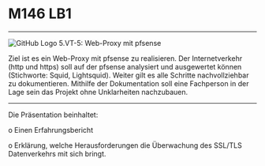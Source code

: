 # M146 LB1
---
![GitHub Logo](https://www.pro-fekt.de/media/image/31/70/44/pfSenseColorLogoRegisteredRGB.png)
5.VT-5: Web-Proxy mit pfsense 

Ziel ist es ein Web-Proxy mit pfsense zu realisieren. Der Internetverkehr (http und https) soll auf der pfsense analysiert und ausgewertet können (Stichworte: Squid, Lightsquid). Weiter gilt es alle Schritte nachvollziehbar zu dokumentieren. Mithilfe der Dokumentation soll eine Fachperson in der Lage sein das Projekt ohne Unklarheiten nachzubauen.

--- 
Die Präsentation beinhaltet:

o Einen Erfahrungsbericht

o Erklärung, welche Herausforderungen die Überwachung des SSL/TLS Datenverkehrs mit sich bringt.